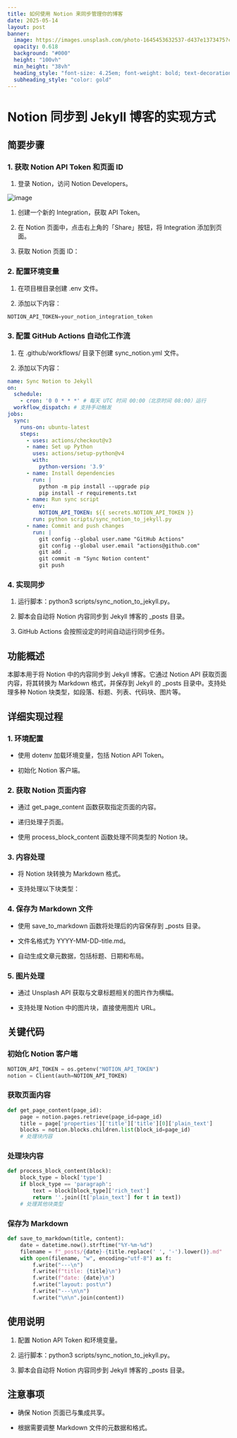 ```yaml
---
title: 如何使用 Notion 来同步管理你的博客
date: 2025-05-14
layout: post
banner:
  image: https://images.unsplash.com/photo-1645453632537-d437e1373475?crop=entropy&cs=tinysrgb&fit=max&fm=jpg&ixid=M3w2OTIwMzJ8MHwxfHJhbmRvbXx8fHx8fHx8fDE3NDcxODcxNzV8&ixlib=rb-4.1.0&q=80&w=1080
  opacity: 0.618
  background: "#000"
  height: "100vh"
  min_height: "38vh"
  heading_style: "font-size: 4.25em; font-weight: bold; text-decoration: underline"
  subheading_style: "color: gold"
---
```


# Notion 同步到 Jekyll 博客的实现方式

## 简要步骤

### 1. 获取 Notion API Token 和页面 ID

1. 登录 Notion，访问 Notion Developers。

![image](https://prod-files-secure.s3.us-west-2.amazonaws.com/a7a0cc5a-89b9-4cda-8686-1fba0ca52f40/d19c1afe-dea5-4312-9333-786b0ba83054/image.png?X-Amz-Algorithm=AWS4-HMAC-SHA256&X-Amz-Content-Sha256=UNSIGNED-PAYLOAD&X-Amz-Credential=ASIAZI2LB466XCMO762M%2F20250514%2Fus-west-2%2Fs3%2Faws4_request&X-Amz-Date=20250514T014615Z&X-Amz-Expires=3600&X-Amz-Security-Token=IQoJb3JpZ2luX2VjEFEaCXVzLXdlc3QtMiJGMEQCIFToy3DwUpQ4QQgd7uCoEpXH5AL3Hx56r3CAluhZxF5qAiAx%2F2hVjR1u1I9UjnsZbO%2Budk5oEe1f9%2FiAEjtF8eZuuCqIBAj6%2F%2F%2F%2F%2F%2F%2F%2F%2F%2F8BEAAaDDYzNzQyMzE4MzgwNSIMvNnpYF9OYqDOGOtBKtwDaL5w4neGNUanDue8c8xHTW%2BkYJ5awBnuldzy9j8kDOLCSewmMFwGFgaRmWGAJ44gANMgVGD0g%2F3qqpmVSuw0%2F3uZWSS%2BWZmfg0aNf3vFPKThexLXI3KSSgG1cpA6e%2BNq6%2Bse%2BTY2E%2FfdzQdxkutMckgUBQMLeaFJ4Bgh1JtU4S85x2K6LBNVFWYiDPKgptudJoW6%2FWdNa6Y98OPDYYgFeMn%2BWYzQ4kk2ejMtDrPeIZnnQ%2B7UsWUYdqKQ4XVaPYxGNbViknOfYsQeG4dznzAjFA%2B2TP5SWytgjWgIx%2BCULmxK9p0hZkcSrljiBkOFL9aKR5qfnpmrzXEnOCA8TFvkyHa602HJ5%2FiP7RsdXw8fBuoU7jODCjOIqeG%2BgyxfBLbkZ%2BFMwAj2F22AKcKr8ENtRIIZ4o0IXkkWWP81UtwUak6XPrApYWcw3HV9IGjZe700PHK%2BbkuplweArISb7NPLlq2ni3cH7smE4cRkuuudgTdHm%2FUbNsxG3311xerF%2FVPFklbHs6zRVplN%2BKX5YRu0%2BTAYYeqjjOKeiToidJ2yawSccmD5qvduVgQmOMUbyUFFkp46U6olmXXLx05WnQQP9d6D%2FMTRwDcnLmtLCWUjdFQAK9ESRCtBiTIVvLkw2dWPwQY6pgHmpM4AZvdCTjUGCBc6iezMpz4MM9MJgCrcqawLoMsb2HsaQVIsxxhTqv2Ue87sLiTHvon64y8BstoCSGOdp0otwWzUQsj3hfC%2Fhc2UtU016duJj%2FRkWY%2Bhg03QbNq4xrDKRa530w6PIO63Vh%2BKYySeAPElDsxg%2B4UfuPdxQPr6yGPRHNeY%2BLHHgi2RDRjwDbWfxe9gJBm27RB%2FyFlCROm9EznMVxLE&X-Amz-Signature=4498b1f315422ba27e79ef0da9d00177eb77d34cfca307cc052ba0a701f5b484&X-Amz-SignedHeaders=host&x-id=GetObject)

1. 创建一个新的 Integration，获取 API Token。

1. 在 Notion 页面中，点击右上角的「Share」按钮，将 Integration 添加到页面。

1. 获取 Notion 页面 ID：


### 2. 配置环境变量

1. 在项目根目录创建 .env 文件。

1. 添加以下内容：

```javascript
NOTION_API_TOKEN=your_notion_integration_token
```

### 3. 配置 GitHub Actions 自动化工作流

1. 在 .github/workflows/ 目录下创建 sync_notion.yml 文件。

1. 添加以下内容：

```yaml
name: Sync Notion to Jekyll
on:
  schedule:
    - cron: '0 0 * * *' # 每天 UTC 时间 00:00（北京时间 08:00）运行
  workflow_dispatch: # 支持手动触发
jobs:
  sync:
    runs-on: ubuntu-latest
    steps:
      - uses: actions/checkout@v3
      - name: Set up Python
        uses: actions/setup-python@v4
        with:
          python-version: '3.9'
      - name: Install dependencies
        run: |
          python -m pip install --upgrade pip
          pip install -r requirements.txt
      - name: Run sync script
        env:
          NOTION_API_TOKEN: ${{ secrets.NOTION_API_TOKEN }}
        run: python scripts/sync_notion_to_jekyll.py
      - name: Commit and push changes
        run: |
          git config --global user.name "GitHub Actions"
          git config --global user.email "actions@github.com"
          git add .
          git commit -m "Sync Notion content"
          git push
```

### 4. 实现同步

1. 运行脚本：python3 scripts/sync_notion_to_jekyll.py。

1. 脚本会自动将 Notion 内容同步到 Jekyll 博客的 _posts 目录。

1. GitHub Actions 会按照设定的时间自动运行同步任务。

## 功能概述

本脚本用于将 Notion 中的内容同步到 Jekyll 博客。它通过 Notion API 获取页面内容，将其转换为 Markdown 格式，并保存到 Jekyll 的 _posts 目录中。支持处理多种 Notion 块类型，如段落、标题、列表、代码块、图片等。

## 详细实现过程

### 1. 环境配置

- 使用 dotenv 加载环境变量，包括 Notion API Token。

- 初始化 Notion 客户端。

### 2. 获取 Notion 页面内容

- 通过 get_page_content 函数获取指定页面的内容。

- 递归处理子页面。

- 使用 process_block_content 函数处理不同类型的 Notion 块。

### 3. 内容处理

- 将 Notion 块转换为 Markdown 格式。

- 支持处理以下块类型：


### 4. 保存为 Markdown 文件

- 使用 save_to_markdown 函数将处理后的内容保存到 _posts 目录。

- 文件名格式为 YYYY-MM-DD-title.md。

- 自动生成文章元数据，包括标题、日期和布局。

### 5. 图片处理

- 通过 Unsplash API 获取与文章标题相关的图片作为横幅。

- 支持处理 Notion 中的图片块，直接使用图片 URL。

## 关键代码

### 初始化 Notion 客户端

```python
NOTION_API_TOKEN = os.getenv("NOTION_API_TOKEN")
notion = Client(auth=NOTION_API_TOKEN)
```

### 获取页面内容

```python
def get_page_content(page_id):
    page = notion.pages.retrieve(page_id=page_id)
    title = page['properties']['title']['title'][0]['plain_text']
    blocks = notion.blocks.children.list(block_id=page_id)
    # 处理块内容
```

### 处理块内容

```python
def process_block_content(block):
    block_type = block['type']
    if block_type == 'paragraph':
        text = block[block_type]['rich_text']
        return ''.join([t['plain_text'] for t in text])
    # 处理其他块类型
```

### 保存为 Markdown

```python
def save_to_markdown(title, content):
    date = datetime.now().strftime("%Y-%m-%d")
    filename = f"_posts/{date}-{title.replace(' ', '-').lower()}.md"
    with open(filename, "w", encoding="utf-8") as f:
        f.write("---\n")
        f.write(f"title: {title}\n")
        f.write(f"date: {date}\n")
        f.write("layout: post\n")
        f.write("---\n\n")
        f.write("\n\n".join(content))
```

## 使用说明

1. 配置 Notion API Token 和环境变量。

1. 运行脚本：python3 scripts/sync_notion_to_jekyll.py。

1. 脚本会自动将 Notion 内容同步到 Jekyll 博客的 _posts 目录。

## 注意事项

- 确保 Notion 页面已与集成共享。

- 根据需要调整 Markdown 文件的元数据和格式。
